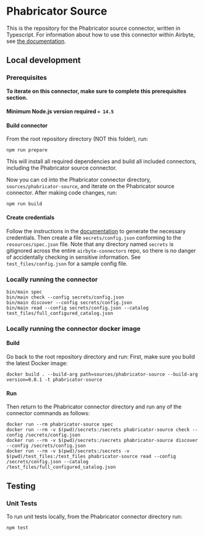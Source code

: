# Phabricator Source

This is the repository for the Phabricator source connector, written in Typescript.
For information about how to use this connector within Airbyte, see [the
documentation](https://docs.airbyte.io/integrations/sources/phabricator).

## Local development

### Prerequisites

**To iterate on this connector, make sure to complete this prerequisites
section.**

#### Minimum Node.js version required `= 14.5`

#### Build connector

From the root repository directory (NOT this folder), run:

```
npm run prepare
```

This will install all required dependencies and build all included connectors,
including the Phabricator source connector.

Now you can cd into the Phabricator connector directory, `sources/phabricator-source`,
and iterate on the Phabricator source connector. After making code changes, run:

```
npm run build
```

#### Create credentials

Follow the instructions in the
[documentation](https://docs.airbyte.io/integrations/sources/phabricator) to
generate the necessary credentials. Then create a file `secrets/config.json`
conforming to the `resources/spec.json` file. Note that any directory named
`secrets` is gitignored across the entire `airbyte-connectors` repo, so there is
no danger of accidentally checking in sensitive information. See
`test_files/config.json` for a sample config file.

### Locally running the connector

```
bin/main spec
bin/main check --config secrets/config.json
bin/main discover --config secrets/config.json
bin/main read --config secrets/config.json --catalog test_files/full_configured_catalog.json
```

### Locally running the connector docker image

#### Build

Go back to the root repository directory and run:
First, make sure you build the latest Docker image:

```
docker build . --build-arg path=sources/phabricator-source --build-arg version=0.0.1 -t phabricator-source
```

#### Run

Then return to the Phabricator connector directory and run any of the connector
commands as follows:

```
docker run --rm phabricator-source spec
docker run --rm -v $(pwd)/secrets:/secrets phabricator-source check --config /secrets/config.json
docker run --rm -v $(pwd)/secrets:/secrets phabricator-source discover --config /secrets/config.json
docker run --rm -v $(pwd)/secrets:/secrets -v $(pwd)/test_files:/test_files phabricator-source read --config /secrets/config.json --catalog /test_files/full_configured_catalog.json
```

## Testing

### Unit Tests

To run unit tests locally, from the Phabricator connector directory run:

```
npm test
```
